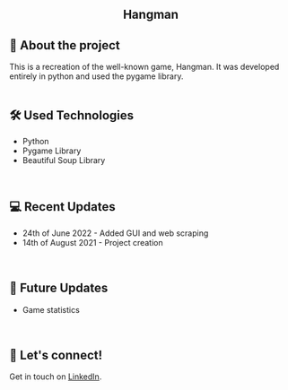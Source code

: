 ## <div align="center">Hangman</div>

## :book: About the project
This is a recreation of the well-known game, Hangman. It was developed entirely in python and used the pygame library.
<br>
<br>

## :hammer_and_wrench: Used Technologies 
* Python
* Pygame Library
* Beautiful Soup Library
<br>

## :computer: Recent Updates
* 24th of June 2022 - Added GUI and web scraping
* 14th of August 2021 - Project creation
<br>

## :thought_balloon: Future Updates
* Game statistics
<br>

## :wave: Let's connect!
Get in touch on [LinkedIn](https://www.linkedin.com/in/georgiawebber/).
<br /> 
<br />
